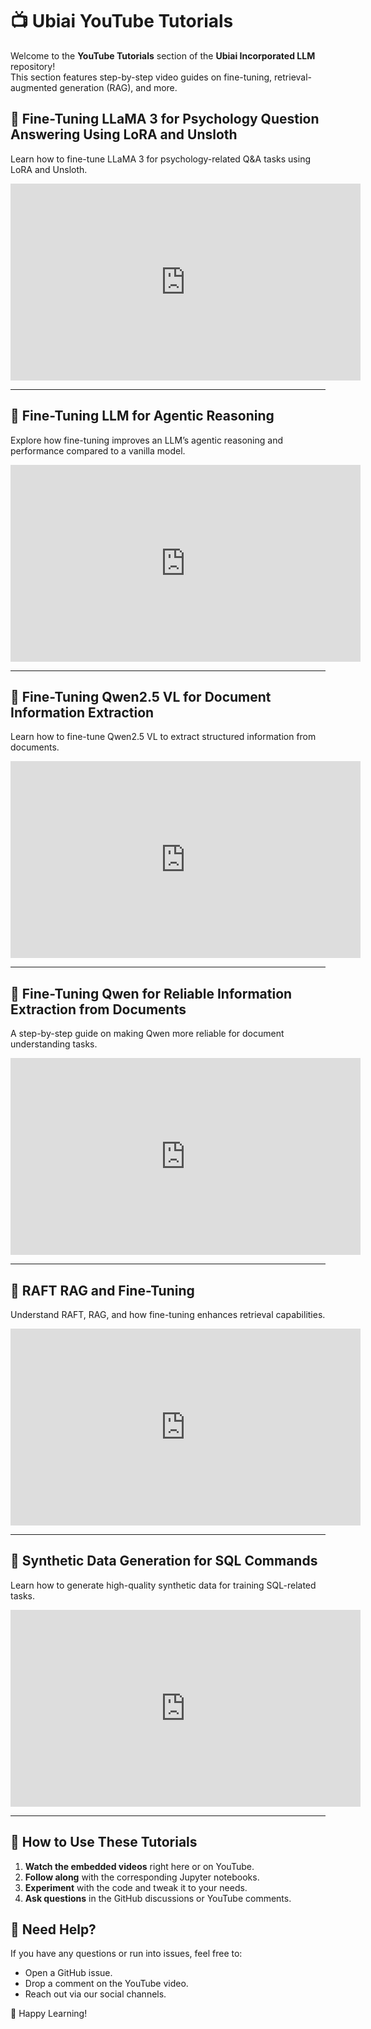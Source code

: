 # 📺 Ubiai YouTube Tutorials  

Welcome to the **YouTube Tutorials** section of the **Ubiai Incorporated LLM** repository!  
This section features step-by-step video guides on fine-tuning, retrieval-augmented generation (RAG), and more.  

## 🎥 Fine-Tuning LLaMA 3 for Psychology Question Answering Using LoRA and Unsloth  
Learn how to fine-tune LLaMA 3 for psychology-related Q&A tasks using LoRA and Unsloth.  

<iframe width="560" height="315" src="https://www.youtube.com/embed/RnF2007HqtY" frameborder="0" allowfullscreen></iframe>  

---

## 🎥 Fine-Tuning LLM for Agentic Reasoning  
Explore how fine-tuning improves an LLM’s agentic reasoning and performance compared to a vanilla model.  

<iframe width="560" height="315" src="https://www.youtube.com/embed/VIDEO_ID_2" frameborder="0" allowfullscreen></iframe>  

---

## 🎥 Fine-Tuning Qwen2.5 VL for Document Information Extraction  
Learn how to fine-tune Qwen2.5 VL to extract structured information from documents.  

<iframe width="560" height="315" src="https://www.youtube.com/embed/VIDEO_ID_3" frameborder="0" allowfullscreen></iframe>  

---

## 🎥 Fine-Tuning Qwen for Reliable Information Extraction from Documents  
A step-by-step guide on making Qwen more reliable for document understanding tasks.  

<iframe width="560" height="315" src="https://www.youtube.com/embed/VIDEO_ID_4" frameborder="0" allowfullscreen></iframe>  

---

## 🎥 RAFT RAG and Fine-Tuning  
Understand RAFT, RAG, and how fine-tuning enhances retrieval capabilities.  

<iframe width="560" height="315" src="https://www.youtube.com/embed/VIDEO_ID_5" frameborder="0" allowfullscreen></iframe>  

---

## 🎥 Synthetic Data Generation for SQL Commands  
Learn how to generate high-quality synthetic data for training SQL-related tasks.  

<iframe width="560" height="315" src="https://www.youtube.com/embed/VIDEO_ID_6" frameborder="0" allowfullscreen></iframe>  

---

## 🔧 How to Use These Tutorials  

1. **Watch the embedded videos** right here or on YouTube.  
2. **Follow along** with the corresponding Jupyter notebooks.  
3. **Experiment** with the code and tweak it to your needs.  
4. **Ask questions** in the GitHub discussions or YouTube comments.  

## 💬 Need Help?  

If you have any questions or run into issues, feel free to:  

- Open a GitHub issue.  
- Drop a comment on the YouTube video.  
- Reach out via our social channels.  

🚀 Happy Learning!  
